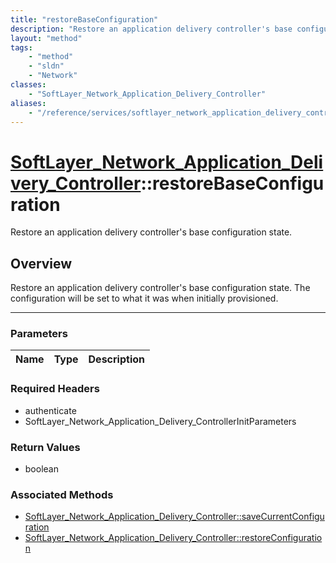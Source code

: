 ```yaml
---
title: "restoreBaseConfiguration"
description: "Restore an application delivery controller's base configuration state. The configuration will be set to what it was when... "
layout: "method"
tags:
    - "method"
    - "sldn"
    - "Network"
classes:
    - "SoftLayer_Network_Application_Delivery_Controller"
aliases:
    - "/reference/services/softlayer_network_application_delivery_controller/restoreBaseConfiguration"
---
```

# [SoftLayer_Network_Application_Delivery_Controller](/reference/services/SoftLayer_Network_Application_Delivery_Controller)::restoreBaseConfiguration


Restore an application delivery controller's base configuration state.


## Overview 
Restore an application delivery controller's base configuration state. The configuration will be set to what it was when initially provisioned. 

-----

### Parameters 
|Name | Type | Description |
| --- | --- | --- |


### Required Headers
* authenticate
* SoftLayer_Network_Application_Delivery_ControllerInitParameters


### Return Values
* boolean


### Associated Methods

*  [SoftLayer_Network_Application_Delivery_Controller::saveCurrentConfiguration](/reference/services/SoftLayer_Network_Application_Delivery_Controller/saveCurrentConfiguration )
*  [SoftLayer_Network_Application_Delivery_Controller::restoreConfiguration](/reference/services/SoftLayer_Network_Application_Delivery_Controller/restoreConfiguration )




